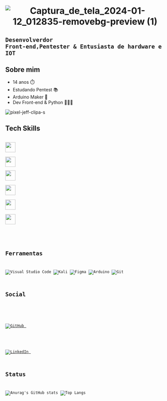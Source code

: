 <h1 align="center">
 
![Captura_de_tela_2024-01-12_012835-removebg-preview (1)](https://github.com/KarllosMiguel/KarllosMiguel/assets/103325515/523ba24c-e836-4c9b-a3a2-7c2c3b077186)

</h1>

## <code>Desenvolverdor Front-end,Pentester & Entusiasta de hardware e IOT </code>
 <div>

## Sobre mim
<ul>
  <li>14 anos ⏱️</li>
  <li>Estudando Pentest 📚</li>
  <li>Arduino Maker 🤖</li>
  <li>Dev Front-end & Python 👨🏻‍💻</li>
</ul>

![pixel-jeff-clipa-s](https://github.com/KarllosMiguel/KarllosMiguel/assets/103325515/24201f70-3a64-4e29-ab93-01fec3011713)


## Tech Skills

<code> <img height="32!" src="https://cdn.jsdelivr.net/gh/devicons/devicon/icons/html5/html5-original.svg"  /> </code>
<code> <img height="32" src="https://cdn.jsdelivr.net/gh/devicons/devicon/icons/css3/css3-original.svg"  />
<code> <img height="32" src="https://cdn.jsdelivr.net/gh/devicons/devicon/icons/javascript/javascript-original.svg"  /> </code>
<code> <img height="32" src="https://cdn.jsdelivr.net/gh/devicons/devicon/icons/react/react-original.svg"   /> </code>
<code> <img height="32" src="https://cdn.jsdelivr.net/gh/devicons/devicon/icons/arduino/arduino-original-wordmark.svg"/> </code>
<code> <img height="32" src="https://cdn.jsdelivr.net/gh/devicons/devicon/icons/python/python-original.svg" /> </code>

</div>

## Ferramentas
![Visual Studio Code](https://img.shields.io/badge/Visual%20Studio%20Code-0078d7.svg?style=for-the-badge&logo=visual-studio-code&logoColor=white)
![Kali](https://img.shields.io/badge/Kali-268BEE?style=for-the-badge&logo=kalilinux&logoColor=white)
![Figma](https://img.shields.io/badge/figma-%23F24E1E.svg?style=for-the-badge&logo=figma&logoColor=white)
![Arduino](https://img.shields.io/badge/-Arduino-00979D?style=for-the-badge&logo=Arduino&logoColor=white)
![Git](https://img.shields.io/badge/git-%23F05033.svg?style=for-the-badge&logo=git&logoColor=white)


## Social
<div class="Social">
<a href="https://github.com/KarllosMiguel">

![GitHub](https://img.shields.io/badge/github-%23121011.svg?style=for-the-badge&logo=github&logoColor=white)
</a>

 <a href="https://www.linkedin.com/in/karllos-miguel-732361238/">

![LinkedIn](https://img.shields.io/badge/linkedin-%230077B5.svg?style=for-the-badge&logo=linkedin&logoColor=white)
</a>


## Status
![Anurag's GitHub stats](https://github-readme-stats.vercel.app/api?username=KarllosMiguel&show_icons=true&theme=transparent)
![Top Langs](https://github-readme-stats.vercel.app/api/top-langs/?username=KarllosMiguel&layout=compact&theme=transparent)
